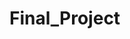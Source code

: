 # Final_Project
 
<script src="http://gist-it.appspot.com/https://drive.google.com/file/d/1kM-sNnPW5nhUtp7YPOxz9ephe-1Vbq1I/view?usp=sharing"></script>
